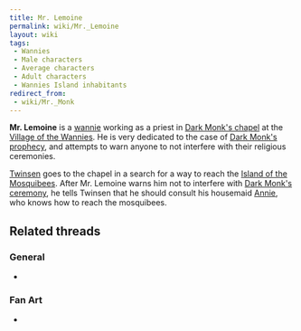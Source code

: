 ```yaml
---
title: Mr. Lemoine
permalink: wiki/Mr._Lemoine
layout: wiki
tags:
 - Wannies
 - Male characters
 - Average characters
 - Adult characters
 - Wannies Island inhabitants
redirect_from:
 - wiki/Mr._Monk
---
```


**Mr. Lemoine** is a [wannie](wannie "wikilink") working as a priest in
[Dark Monk's chapel](Dark_Monk's_chapel "wikilink") at the [Village of
the Wannies](Village_of_the_Wannies "wikilink"). He is very dedicated to
the case of [Dark Monk's prophecy](Dark_Monk's_prophecy "wikilink"), and
attempts to warn anyone to not interfere with their religious
ceremonies.

[Twinsen](Twinsen "wikilink") goes to the chapel in a search for a way
to reach the [Island of the
Mosquibees](Island_of_the_Mosquibees "wikilink"). After Mr. Lemoine
warns him not to interfere with [Dark Monk's
ceremony](Dark_Monk's_ceremony "wikilink"), he tells Twinsen that he
should consult his housemaid [Annie](Annie "wikilink"), who knows how to
reach the mosquibees.

## Related threads

### General

- 

### Fan Art

- 
